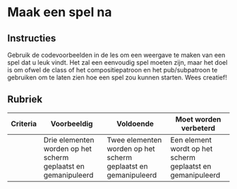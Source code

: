 # Maak een spel na

## Instructies

Gebruik de codevoorbeelden in de les om een weergave te maken van een spel dat u leuk vindt. Het zal een eenvoudig spel moeten zijn, maar het doel is om ofwel de class of het compositiepatroon en het pub/subpatroon te gebruiken om te laten zien hoe een spel zou kunnen starten. Wees creatief!

## Rubriek

| Criteria | Voorbeeldig                                               | Voldoende                                              | Moet worden verbeterd                                   |
| -------- | ------------------------------------------------------- | ----------------------------------------------------- | --------------------------------------------------- |
|          | Drie elementen worden op het scherm geplaatst en gemanipuleerd | Twee elementen worden op het scherm geplaatst en gemanipuleerd | Een element wordt op het scherm geplaatst en gemanipuleerd |